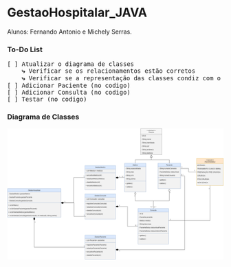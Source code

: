 # GestaoHospitalar_JAVA
Alunos: Fernando Antonio e Michely Serras. <br>
### To-Do List
<pre>
[ ] Atualizar o diagrama de classes
    <strong>⤷</strong> Verificar se os relacionamentos estão corretos
    <strong>⤷</strong> Verificar se a representação das classes condiz com o codigo
[ ] Adicionar Paciente (no codigo)
[ ] Adicionar Consulta (no codigo)
[ ] Testar (no codigo)
</pre>
### Diagrama de Classes
![diagrama](https://github.com/nandoant/GestaoHospitalar_JAVA/blob/main/GestaoHospitalar.png?raw=true)
